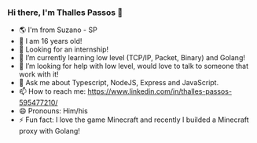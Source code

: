 ### Hi there, I'm Thalles Passos 👋


- 🌎 I'm from Suzano - SP
- 🎂 I am 16 years old!
- 🔭 Looking for an internship!
- 🌱 I’m currently learning low level (TCP/IP, Packet, Binary) and Golang!
- 🤔 I’m looking for help with low level, would love to talk to someone that work with it!
- 💬 Ask me about Typescript, NodeJS, Express and JavaScript.
- 📫 How to reach me: https://www.linkedin.com/in/thalles-passos-595477210/
- 😄 Pronouns: Him/his
- ⚡ Fun fact: I love the game Minecraft and recently I builded a Minecraft proxy with Golang!
